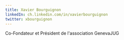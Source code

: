 ```yaml
---
title: Xavier Bourguignon
linkedIn: ch.linkedin.com/in/xavierbourguignon
twitter: xbourguignon
---
```


Co-Fondateur et Pr&eacute;sident de l'association GenevaJUG